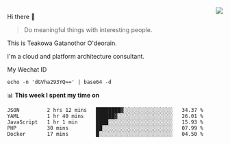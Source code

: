 <img align="right" src="https://github-readme-stats.vercel.app/api?username=Teakowa&show_icons=true&icon_color=2f80ed&text_color=718096&bg_color=ffffff&hide_title=true" />

Hi there 👋

> Do meaningful things with interesting people.

This is Teakowa Gatanothor O'deorain.

I'm a cloud and platform architecture consultant.

My Wechat ID

```
echo -n 'dGVha293YQ==' | base64 -d
```

📊 **This week I spent my time on**
<!--START_SECTION:waka-->
```text
JSON         2 hrs 12 mins   ████████▓░░░░░░░░░░░░░░░░   34.37 % 
YAML         1 hr 40 mins    ██████▓░░░░░░░░░░░░░░░░░░   26.01 % 
JavaScript   1 hr 1 min      ████░░░░░░░░░░░░░░░░░░░░░   15.93 % 
PHP          30 mins         ██░░░░░░░░░░░░░░░░░░░░░░░   07.99 % 
Docker       17 mins         █░░░░░░░░░░░░░░░░░░░░░░░░   04.50 % 
```
<!--END_SECTION:waka-->
